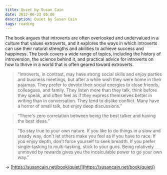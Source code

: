 ```yaml
---
title: Quiet by Susan Cain
date: 2012-06-23 05:00
description: Quiet by Susan Cain
tags: reading
---
```


The book argues that introverts are often overlooked and undervalued in a culture that values extroverts, and it explores the ways in which introverts can use their natural strengths and abilities to achieve success and happiness. The book covers a wide range of topics, including the history of introversion, the science behind it, and practical advice for introverts on how to thrive in a world that is often geared toward extroverts.

> “Introverts, in contrast, may have strong social skills and enjoy parties and business meetings, but after a while wish they were home in their pajamas. They prefer to devote their social energies to close friends, colleagues, and family. They listen more than they talk, think before they speak, and often feel as if they express themselves better in writing than in conversation. They tend to dislike conflict. Many have a horror of small talk, but enjoy deep discussions.”

> “There's zero correlation between being the best talker and having the best ideas.”

> “So stay true to your own nature. If you like to do things in a slow and steady way, don't let others make you feel as if you have to race. If you enjoy depth, don't force yourself to seek breadth. If you prefer single-tasking to multi-tasking, stick to your guns. Being relatively unmoved by rewards gives you the incalculable power to go your own way.”

→ [https://susancain.net/book/quiet/](https://susancain.net/book/quiet/)
